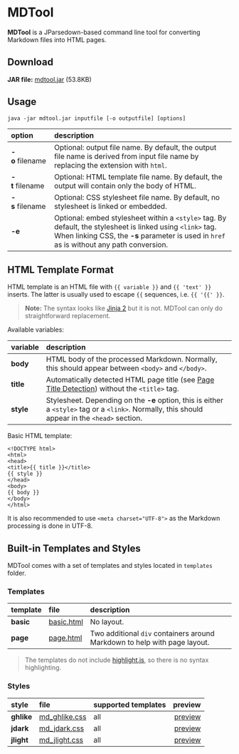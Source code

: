 # MDTool

**MDTool** is a JParsedown-based command line tool for converting Markdown files into HTML pages.

## Download

**JAR file:** [mdtool.jar](https://github.com/ashurrafiev/JParsedown/releases/download/1.0.1/mdtool.jar) (53.8KB)

## Usage

```
java -jar mdtool.jar inputfile [-o outputfile] [options]
```

| option | description |
| :--- | :--- |
| **-o**&nbsp;filename | Optional: output file name. By default, the output file name is derived from input file name by replacing the extension with `html`. |
| **-t**&nbsp;filename | Optional: HTML template file name. By default, the output will contain only the body of HTML. |
| **-s**&nbsp;filename | Optional: CSS stylesheet file name. By default, no stylesheet is linked or embedded. |
| **-e** | Optional: embed stylesheet within a `<style>` tag. By default, the stylesheet is linked using `<link>` tag. When linking CSS, the **-s** parameter is used in `href` as is without any path conversion. |


## HTML Template Format

HTML template is an HTML file with `{{ variable }}` and `{{ 'text' }}` inserts. The latter is usually used to escape `{{` sequences, i.e. `{{ '{{' }}`.

> **Note:** The syntax looks like [Jinja 2](http://jinja.pocoo.org) but it is not.
> MDTool can only do straightforward replacement.

Available variables:

| variable | description |
| :--- | :--- |
| **body** | HTML body of the processed Markdown. Normally, this should appear between `<body>` and `</body>`. |
| **title** | Automatically detected HTML page title (see [Page Title Detection](../readme.md#page-title-detection)) without the `<title>` tag. |
| **style** | Stylesheet. Depending on the **-e** option, this is either a `<style>` tag or a `<link>`. Normally, this should appear in the `<head>` section. |

Basic HTML template:

```
<!DOCTYPE html>
<html>
<head>
<title>{{ title }}</title>
{{ style }}
</head>
<body>
{{ body }}
</body>
</html>
```
It is also recommended to use `<meta charset="UTF-8">` as the Markdown processing is done in UTF-8.

## Built-in Templates and Styles

MDTool comes with a set of templates and styles located in `templates` folder.

### Templates

| template | file | description |
| :--- | :--- | :--- |
| **basic** | [basic.html](templates/basic.html) | No layout. |
| **page** | [page.html](templates/page.html) | Two additional `div` containers around Markdown to help with page layout. |

> The templates do not include [highlight.js](https://highlightjs.org/), so there is no syntax highlighting.

### Styles

| style | file | supported templates | preview |
| :--- | :--- | :--- | ---: |
| **ghlike** | [md_ghlike.css](templates/md_ghlike.css) | all | [preview](https://ashurrafiev.github.io/JParsedown/mdtool/templates/preview/cheatsheet_ghlike.html) |
| **jdark** | [md_jdark.css](templates/md_jdark.css) | all | [preview](https://ashurrafiev.github.io/JParsedown/mdtool/templates/preview/cheatsheet_jdark.html) |
| **jlight** | [md_jlight.css](templates/md_jlight.css) | all | [preview](https://ashurrafiev.github.io/JParsedown/mdtool/templates/preview/cheatsheet_jlight.html) |

